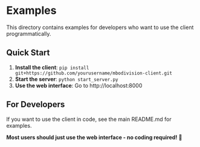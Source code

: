 # Examples

This directory contains examples for developers who want to use the client programmatically.

## Quick Start

1. **Install the client**: `pip install git+https://github.com/yourusername/mbodivision-client.git`
2. **Start the server**: `python start_server.py`
3. **Use the web interface**: Go to http://localhost:8000

## For Developers

If you want to use the client in code, see the main README.md for examples.

**Most users should just use the web interface - no coding required!** 🚀
